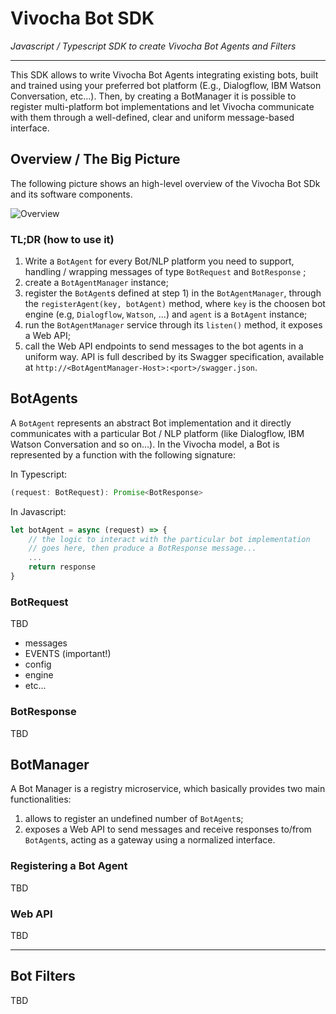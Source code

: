 # Vivocha Bot SDK
*Javascript / Typescript SDK to create Vivocha Bot Agents and Filters*

---

This SDK allows to write Vivocha Bot Agents integrating existing bots, built and trained using your preferred bot platform (E.g., Dialogflow, IBM Watson Conversation, etc...).
Then, by creating a BotManager it is possible to register multi-platform bot implementations and let Vivocha communicate with them through a well-defined, clear and uniform message-based interface.

## Overview / The Big Picture

The following picture shows an high-level overview of the Vivocha Bot SDk and its software components.

![Overview](https://cdn.rawgit.com/vivocha/bot-sdk/3f711793/docs/vivocha-bot-sdk.svg)

### TL;DR (how to use it)

1. Write a `BotAgent` for every Bot/NLP platform you need to support, handling / wrapping messages of type `BotRequest` and `BotResponse` ;
2. create a `BotAgentManager` instance;
3. register the `BotAgent`s defined at step 1) in the `BotAgentManager`, through the `registerAgent(key, botAgent)` method, where `key` is the choosen bot engine (e.g, `Dialogflow`, `Watson`, ...) and `agent` is a `BotAgent` instance;
4. run the `BotAgentManager` service through its `listen()` method, it exposes a Web API;
5. call the Web API endpoints to send messages to the bot agents in a uniform way. API is full described by its Swagger specification, available at `http://<BotAgentManager-Host>:<port>/swagger.json`.


## BotAgents

A `BotAgent` represents an abstract Bot implementation and it directly communicates with a particular Bot / NLP platform (like Dialogflow, IBM Watson Conversation and so on...).
In the Vivocha model, a Bot is represented by a function with the following signature:

In Typescript:

```javascript
(request: BotRequest): Promise<BotResponse>
```


In Javascript:

```javascript
let botAgent = async (request) => {
    // the logic to interact with the particular bot implementation
    // goes here, then produce a BotResponse message...
    ...    
    return response
}
```
### BotRequest
TBD
- messages
- EVENTS (important!)
- config
- engine
- etc...

### BotResponse
TBD


## BotManager

A Bot Manager is a registry microservice, which basically provides two main functionalities:

1. allows to register an undefined number of `BotAgent`s;
2. exposes a Web API to send messages and receive responses to/from `BotAgent`s, acting as a gateway using a normalized interface.


### Registering a Bot Agent
TBD

### Web API
TBD


---

## Bot Filters
TBD


